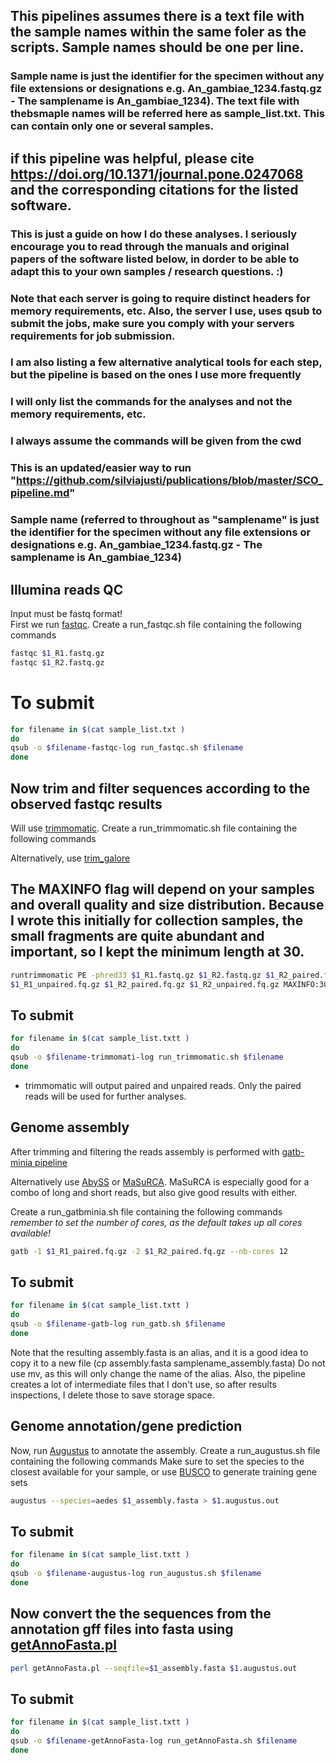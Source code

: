 ## This pipelines assumes there is a text file with the sample names within the same foler as the scripts. Sample names should be one per line. 
### Sample name is just the identifier for the specimen without any file extensions or designations e.g. An_gambiae_1234.fastq.gz - The samplename is An_gambiae_1234). The text file with thebsmaple names will be referred here as sample_list.txt. This can contain only one or several samples. 

## if this pipeline was helpful, please cite **https://doi.org/10.1371/journal.pone.0247068** and the corresponding citations for the listed software. 
### This is just a guide on how I do these analyses. I seriously encourage you to read through the manuals and original papers of the software listed below, in dorder to be able to adapt this to your own samples /  research questions. :) 
### Note that each server is going to require distinct headers for memory requirements, etc. Also, the server I use, uses qsub to submit the jobs, make sure you comply with your servers requirements for job submission. 
### I am also listing a few alternative analytical tools for each step, but the pipeline is based on the ones I use more frequently
### I will only list the commands for the analyses and not the memory requirements, etc.
###  I always assume the commands will be given from the cwd
### This is an updated/easier way to run "https://github.com/silviajusti/publications/blob/master/SCO_pipeline.md"

### Sample name (referred to throughout as "samplename" is just the identifier for the specimen without any file extensions or designations e.g. An_gambiae_1234.fastq.gz - The samplename is An_gambiae_1234)

## Illumina reads QC
Input must be fastq format!\
First we run [fastqc](https://www.bioinformatics.babraham.ac.uk/projects/fastqc/).
Create a run_fastqc.sh file containing the following commands 

```bash
fastqc $1_R1.fastq.gz
fastqc $1_R2.fastq.gz
```

# To submit
```bash
for filename in $(cat sample_list.txt )
do  
qsub -o $filename-fastqc-log run_fastqc.sh $filename
done
```

## Now trim and filter sequences according to the observed fastqc results
Will use [trimmomatic](http://www.usadellab.org/cms/?page=trimmomatic).
Create a run_trimmomatic.sh file containing the following commands 

Alternatively, use [trim_galore](https://www.bioinformatics.babraham.ac.uk/projects/trim_galore/)

## The MAXINFO flag will depend on your samples and overall quality and size distribution. Because I wrote this initially for collection samples, the small fragments are quite abundant and important, so I kept the minimum length at 30. 

```bash
runtrimmomatic PE -phred33 $1_R1.fastq.gz $1_R2.fastq.gz $1_R2_paired.fq.gz \
$1_R1_unpaired.fq.gz $1_R2_paired.fq.gz $1_R2_unpaired.fq.gz MAXINFO:30:0.8
```

## To submit
```bash
for filename in $(cat sample_list.txtt )
do  
qsub -o $filename-trimmomati-log run_trimmomatic.sh $filename
done
```

* trimmomatic will output paired and unpaired reads. Only the paired reads will be used for further analyses.


## Genome assembly
After trimming and filtering the reads assembly is performed with [gatb-minia pipeline](https://github.com/GATB/gatb-minia-pipeline)

Alternatively use [AbySS](https://github.com/bcgsc/abyss) or [MaSuRCA](https://github.com/alekseyzimin/masurca). MaSuRCA is especially good for a combo of long and short reads, but also give good results with either. 
 
Create a run_gatbminia.sh file containing the following commands 
*remember to set the number of cores, as the default takes up all cores available!*

```bash
gatb -1 $1_R1_paired.fq.gz -2 $1_R2_paired.fq.gz --nb-cores 12
```

## To submit
```bash
for filename in $(cat sample_list.txtt )
do  
qsub -o $filename-gatb-log run_gatb.sh $filename
done
```
Note that the resulting assembly.fasta is an alias, and it is a good idea to copy it to a new file (cp assembly.fasta samplename_assembly.fasta) Do not use mv, as this will only change the name of the alias. Also, the pipeline creates a lot of intermediate files that I don't use, so after results inspections, I delete those to save storage space.


## Genome annotation/gene prediction
Now, run [Augustus](http://bioinf.uni-greifswald.de/augustus/) to annotate the assembly.
Create a run_augustus.sh file containing the following commands 
Make sure to set the species to the closest available for your sample, or use [BUSCO](https://busco.ezlab.org/) to generate training gene sets

```bash
augustus --species=aedes $1_assembly.fasta > $1.augustus.out
```

## To submit
```bash
for filename in $(cat sample_list.txtt )
do  
qsub -o $filename-augustus-log run_augustus.sh $filename
done
```

## Now convert the the sequences from the annotation gff files into fasta using [getAnnoFasta.pl]( https://raw.githubusercontent.com/nextgenusfs/augustus/master/scripts/getAnnoFasta.pl)

```bash
perl getAnnoFasta.pl --seqfile=$1_assembly.fasta $1.augustus.out
```

## To submit
```bash
for filename in $(cat sample_list.txtt )
do  
qsub -o $filename-getAnnoFasta-log run_getAnnoFasta.sh $filename
done
```


